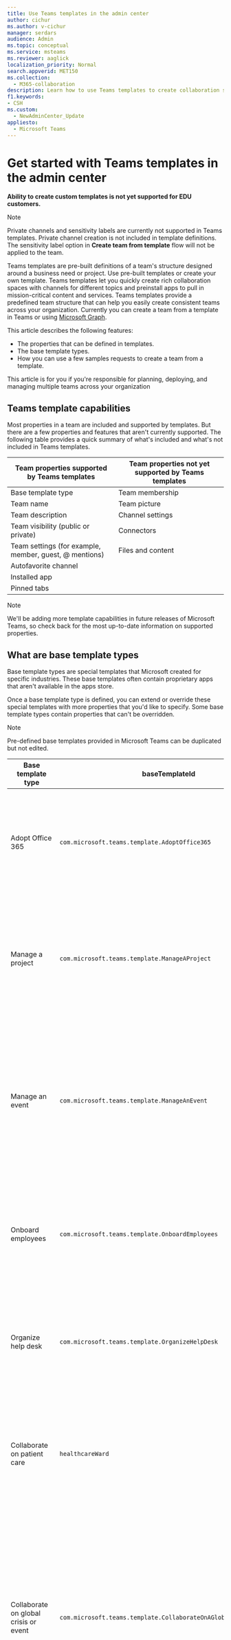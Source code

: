 ```yaml
---
title: Use Teams templates in the admin center
author: cichur
ms.author: v-cichur
manager: serdars
audience: Admin
ms.topic: conceptual
ms.service: msteams
ms.reviewer: aaglick
localization_priority: Normal
search.appverid: MET150
ms.collection: 
  - M365-collaboration
description: Learn how to use Teams templates to create collaboration spaces with channels for different topics using preinstalled templates.
f1.keywords:
- CSH
ms.custom: 
  - NewAdminCenter_Update
appliesto: 
  - Microsoft Teams
---
```


# Get started with Teams templates in the admin center

**Ability to create custom templates is not yet supported for EDU customers.**

> [!NOTE]
> Private channels and sensitivity labels are currently not supported in Teams templates. Private channel creation is not included in template definitions. The sensitivity label option in **Create team from template** flow will not be applied to the team.

Teams templates are pre-built definitions of a team's structure designed around a business need or project. Use pre-built templates or create your own template. Teams templates let you quickly create rich collaboration spaces with channels for different topics and preinstall apps to pull in mission-critical content and services. Teams templates provide a predefined team structure that can help you easily create consistent teams across your organization. Currently you can create a team from a template in Teams or using [Microsoft Graph](get-started-with-teams-templates.md).

This article describes the following features:

- The properties that can be defined in templates.
- The base template types.
- How you can use a few samples requests to create a team from a template.

This article is for you if you're responsible for planning, deploying, and managing multiple teams across your organization

## Teams template capabilities

Most properties in a team are included and supported by templates. But there are a few properties and features that aren't currently supported. The following table provides a quick summary of what's included and what's not included in Teams templates.

| **Team properties supported by Teams templates** | **Team properties not yet supported by Teams templates** |
| ------------------------------------------------ | -------------------------------------------------------- |
| Base template type | Team membership |
| Team name | Team picture |
| Team description | Channel settings |
| Team visibility (public or private) | Connectors |
| Team settings (for example, member, guest, @ mentions) | Files and content |
| Autofavorite channel | |
| Installed app | |
| Pinned tabs | |

> [!NOTE]
> We'll be adding more template capabilities in future releases of Microsoft Teams, so check back for the most up-to-date information on supported properties.

## What are base template types

Base template types are special templates that Microsoft created for specific industries. These base templates often contain proprietary apps that aren't available in the apps store.

Once a base template type is defined, you can extend or override these special templates with more properties that you'd like to specify. Some base template types contain properties that can't be overridden.

> [!NOTE]
> Pre-defined base templates provided in Microsoft Teams can be duplicated but not edited.

| Base template type | baseTemplateId | Properties that come with this base template |
| ------------------ | -------------- | ----------------------------------------------------- |
| Adopt Office 365 |`com.microsoft.teams.template.AdoptOffice365`|  Channels: <ul><li>General</li> <li>Announcements</li> <li>Champions corner</li> <li>Team forms</li></ul> Apps: <ul><li>Wiki</li>  <li>Calendar</li> |
| Manage a project |`com.microsoft.teams.template.ManageAProject`| Channels: <ul><li>General</li> <li>Announcements</li> <li>Resources</li> <li>Planning</li></ul> Apps:<ul><li>Wiki</li><li>OneNote</li><li>Planner</li><li>Lists</li>  </ul> |
| Manage an event|`com.microsoft.teams.template.ManageAnEvent` | Channels: <ul><li>General</li> <li>Announcements</li> <li>Budget</li> <li>Content</li><li>Logistics</li> <li>Planning</li> <li> Marketing and PR</li></ul> Apps:<ul><li>Wiki</li><li>Website</li> <li>YouTube</li> <li>Planner</li> <li>OneNote</li></ul> |
|Onboard employees|`com.microsoft.teams.template.OnboardEmployees` | Channels: <ul><li>General</li> <li>Announcements</li> <li>Employee chat</li> <li>Training</li></ul>Apps:<ul><li>Wiki</li><li>Communities</li><li>Planner</li></ul>|
|Organize help desk| `com.microsoft.teams.template.OrganizeHelpDesk`|Channels:<ul><li>General</li><li>Announcements</li><li>FAQ</li></ul>Apps:<ul><li>Wiki</li><li>OneNote</li><li>Planner </li><li>Praise</li></ul> |
| Collaborate on patient care| `healthcareWard`| Channels:<ul><li>General</li><li>Announcements</li><li>Huddles</li><li>Rounds</li><li>Staffing</li><li>Training</li></ul> Apps: <ul><li>Wiki</li><li>Lists  </li></ul>|
| Collaborate on global crisis or event |`com.microsoft.teams.template.CollaborateOnAGlobalCrisisOrEvent`| Channels: <ul><li>General<li>Announcements</li><li>World news</li><li>Business continuity</li><li>Remote working</li><li>Internal comms</li><li>External comms</li><li>Approvals request</li><li>Customer complaints</li><li>Kudos</li><li>Executive update</li></ul>Apps: <ul><li>Praise</li><li>Wiki</li><li>Website</li><li>Planner</li></ul>|
|Collaborate within a bank branch| `com.microsoft.teams.template.CollaborateWithinABankBranch`|Channels: <ul><li>General<li>Announcements</li><li>Huddles</li><li>Customer meetings</li><li>Approvals Request </li><li>Coaching</li><li>Skills development</li><li>Loan processing</li><li>Customer complaints</li><li>Kudos</li><li>Fun stuff</li><li>Compliance</li></ul>Apps:<ul><li>Praise </li></ul>|
|Coordinate incident response| `com.microsoft.teams.template.CoordinateIncidentResponse`|Channels: <ul><li>General<li>Announcements</li><li>Logistics</li><li>Planning</li><li>Recovery</li><li>Urgent</li></ul> Apps: <ul><li>Wiki</li><li>Excel</li><li>OneNote</li><li>SharePoint</li><li>Planner</li></ul>|
|Hospital| `healthcareHospital` |Channels: <ul><li>General</li><li>Announcements</li><li>Compliance</li><li>Custodial</li><li>Human resources</li><li>Pharmacy</li></ul> Apps: <ul><li>Wiki</li><li>Lists  </li></ul>|
|Organize a store| `retailStore` |Channels: <ul><li>General<li>Shift handoff</li><li>Learning</li></ul> Apps: <ul><li>Wiki</li><li>Planner</li></ul>|
|Quality and safety |`com.microsoft.teams.template.QualitySafety`|Channels: <ul><li>General<li>Announcements</li><li>Line 1</li><li>Line 2</li><li>Line 3</li><li>Safety</li><li>Training</li><li>Maintenance</li><li>Fun stuff</li></ul> Apps: <ul><li>Wiki</li><li>Planner</li></ul>|
|Retail - manager collaboration| `retailManagerCollaboration` |Channels: <ul><li>General<li>Operations</li><li>Learning</li></ul> Apps: <ul><li>Wiki</li><li>Planner</li></ul>|
||||

For more information about the template categories, see the following categories:

- [Financial templates](financial-teams-templates-in-the-admin-console.md)
- [General templates](general-teams-templates-in-the-admin-console.md)
- [Government templates](government-teams-templates-in-the-admin-console.md)
- [Healthcare templates](expand-teams-across-your-org/healthcare/healthcare-templates-admin-console.md)
- [Manufacturing templates](manufacturing-teams-templates-in-the-admin-console.md)
- [Retail templates](retail-teams-templates-in-the-admin-console.md)

## Template size limits

Templates are limited to a specific number of channels, tabs, and apps.

 > [!Note]
 > You can add more channels, tabs, and apps to the team after it's been created from a template.

|Feature | Limit|
|-|-|
|Channels per template | 15 |
|Tabs per channel in a template | 20 |
|Apps per template | 50|
|||

See [Limits and specifications of Teams](limits-specifications-teams.md) for more information.

## Manage templates in PowerShell

Use the following cmdlts to manage your templates in PowerShell.

- [Get-CsTeamTemplate](https://docs.microsoft.com/powershell/module/teams/get-csteamtemplate?view=teams-ps) 
- [Get-CsTeamTemplateList](https://docs.microsoft.com/powershell/module/teams/get-csteamtemplatelist?view=teams-ps)
- [New-CsTeamTemplate](https://docs.microsoft.com/powershell/module/teams/new-csteamtemplate?view=teams-ps)
- [Remove-CsTeamTemplate](https://docs.microsoft.com/powershell/module/teams/remove-csteamtemplate?view=teams-ps) 
- [Update-CsTeamTemplate](https://docs.microsoft.com/powershell/module/teams/update-csteamtemplate?view=teams-ps)

## Related topics

- [Create a custom team template](create-a-team-template.md)
- [Create a team template from an existing team template](create-template-from-existing-template.md)
- [Create a template from an existing team](create-template-from-existing-team.md)
